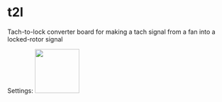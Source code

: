 # t2l
Tach-to-lock converter board for making a tach signal from a fan into a locked-rotor signal

Settings: <img src="https://github.com/BhSimon/t2l/assets/7036461/f8fdfabb-38df-4c7e-a513-b46d52522d90" width="100">
